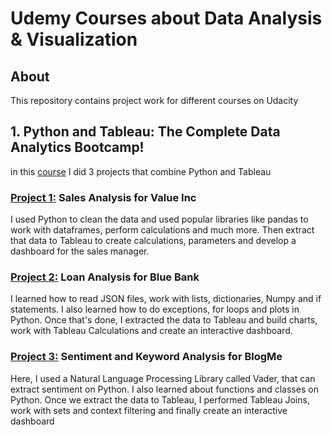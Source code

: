 # Udemy Courses about Data Analysis & Visualization
## About
This repository contains project work for different courses on Udacity
## 1. Python and Tableau: The Complete Data Analytics Bootcamp!
in this [course](https://www.udemy.com/course/python-and-tableau-the-complete-data-analytics-bootcamp/) I did 3 projects that combine Python and Tableau 

### [Project 1:](https://github.com/David8523/Udemy_projects/blob/main/Sales_Analysis_for_Value_Inc.ipynb) Sales Analysis for Value Inc

I used Python to clean the data and used popular libraries like pandas to work with dataframes, perform calculations and much more. Then extract that data to Tableau to create calculations, parameters and develop a dashboard for the sales manager.

### [Project 2:](https://github.com/David8523/Udemy_projects/blob/main/Blue_Bank_Loan_Info.ipynb) Loan Analysis for Blue Bank

I learned how to read JSON files, work with lists, dictionaries, Numpy and if statements. I also learned how to do exceptions, for loops and plots in Python. Once that's done, I extracted the data to Tableau and build charts, work with Tableau Calculations and create an interactive dashboard.

### [Project 3:](https://github.com/David8523/Udemy_projects/blob/main/BlogMe_Sentiment_and_Keyword_Analysis.ipynb) Sentiment and Keyword Analysis for BlogMe

Here, I used a Natural Language Processing Library called Vader, that can extract sentiment on Python. I also learned about functions and classes on Python. Once we extract the data to Tableau, I performed Tableau Joins, work with sets and context filtering and finally create an interactive dashboard
